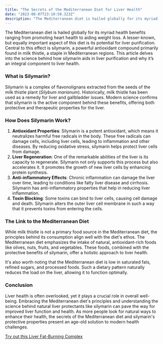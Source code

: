 ```yaml
---
title: "The Secrets of the Mediterranean Diet for Liver Health"
date: "2023-08-07T23:10:50.323Z"
description: "The Mediterranean diet is hailed globally for its myriad health benefits ranging from promoting heart health to aiding weight loss. A lesser-known, but equally important aspect of this diet is its potential for liver purification."
---
```


The Mediterranean diet is hailed globally for its myriad health benefits ranging from promoting heart health to aiding weight loss. A lesser-known, but equally important aspect of this diet is its potential for liver purification. Central to this effect is silymarin, a powerful antioxidant compound primarily found in milk thistle, a staple in Mediterranean regions. This article delves into the science behind how silymarin aids in liver purification and why it’s an integral component to liver health.

### **What is Silymarin?**

Silymarin is a complex of flavonolignans extracted from the seeds of the milk thistle plant (*Silybum marianum*). Historically, milk thistle has been used as a remedy for liver and gallbladder issues. Modern science confirms that silymarin is the active component behind these benefits, offering both protective and therapeutic properties for the liver.

### **How Does Silymarin Work?**

1. **Antioxidant Properties**: Silymarin is a potent antioxidant, which means it neutralizes harmful free radicals in the body. These free radicals can damage cells, including liver cells, leading to inflammation and other diseases. By reducing oxidative stress, silymarin helps protect liver cells from damage.
2. **Liver Regeneration**: One of the remarkable abilities of the liver is its capacity to regenerate. Silymarin not only supports this process but also accelerates it. It promotes the growth of new liver cells by enhancing protein synthesis.
3. **Anti-inflammatory Effects**: Chronic inflammation can damage the liver over time, leading to conditions like fatty liver disease and cirrhosis. Silymarin has anti-inflammatory properties that help in reducing liver inflammation.
4. **Toxin Blocking**: Some toxins can bind to liver cells, causing cell damage and death. Silymarin alters the outer liver cell membrane in such a way that it prevents toxins from entering the cells.

### **The Link to the Mediterranean Diet**

While milk thistle is not a primary food source in the Mediterranean diet, the principles behind its consumption align well with the diet's ethos. The Mediterranean diet emphasizes the intake of natural, antioxidant-rich foods like olives, nuts, fruits, and vegetables. These foods, combined with the protective benefits of silymarin, offer a holistic approach to liver health.

It's also worth noting that the Mediterranean diet is low in saturated fats, refined sugars, and processed foods. Such a dietary pattern naturally reduces the load on the liver, allowing it to function optimally.


### **Conclusion**

Liver health is often overlooked, yet it plays a crucial role in overall well-being. Embracing the Mediterranean diet's principles and understanding the science behind natural liver protectants like silymarin can pave the way for improved liver function and health. As more people look for natural ways to enhance their health, the secrets of the Mediterranean diet and silymarin's protective properties present an age-old solution to modern health challenges.

[Try out this Liver Fat-Burning Complex](https://3ddedgx46k5nrn26ktwp320yd0.hop.clickbank.net)